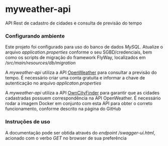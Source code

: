 # myweather-api
API Rest de cadastro de cidades e consulta de previsão do tempo

### Configurando ambiente

Este projeto foi configurado para uso do banco de dados *MySQL*.
Atualize o arquivo _application.properties_ conforme o seu SGBD/credenciais, bem como os scripts de migração do framework FlyWay, localizados em _/src/main/resources/db/migration_

A _myweather-api_ utiliza a API [OpenWeather](https://openweathermap.org/api) para consultar a previsão do tempo. É necessário criar uma conta gratuita e informar a chave de autenticação no arquivo _applicaton.properties_

A _myweather-api_ utiliza a API [OwnCityFinder](https://gitlab.com/mvysny/owm-city-finder/tree/master/owm-city-finder-server) para garantir que as cidades cadastradas possuem correspondência na API OpenWeather.
É necessário rodar a imagem Docker em conjunto com esta API para obter o correto funcionamento, conforme descrito na página do GitHub

### Instruções de uso

A documentação pode ser obtida através do _endpoint_ */swagger-ui.html*, acionado com o verbo _GET_ no browser de sua preferência


